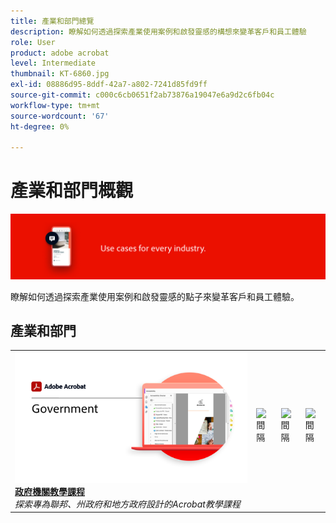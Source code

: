 ```yaml
---
title: 產業和部門總覽
description: 瞭解如何透過探索產業使用案例和啟發靈感的構想來變革客戶和員工體驗
role: User
product: adobe acrobat
level: Intermediate
thumbnail: KT-6860.jpg
exl-id: 08886d95-8ddf-42a7-a802-7241d85fd9ff
source-git-commit: c000c6cb0651f2ab73876a19047e6a9d2c6fb04c
workflow-type: tm+mt
source-wordcount: '67'
ht-degree: 0%

---
```


# 產業和部門概觀

![Acrobat產業影像](../assets/Hero-Industry.png)

瞭解如何透過探索產業使用案例和啟發靈感的點子來變革客戶和員工體驗。

## 產業和部門

<table style="table-layout:fixed">
<tr>
  <td>
    <a href="gov/gov-overview.md">
      <img alt="政府機關教學課程" src="../assets/Government.png" />
    </a>
    <div>
    <a href="gov/gov-overview.md"><strong>政府機關教學課程</strong></a>
    </div>
    <em>探索專為聯邦、州政府和地方政府設計的Acrobat教學課程</em>
    <br>
  </td>
  <td>
   <img alt="間隔" src="../assets/Whitespacer.png" />
    <div>
    <br>
  </td>  
  <td>
   <img alt="間隔" src="../assets/Whitespacer.png" />
    <div>
    <br>
  </td>
  <td>
   <img alt="間隔" src="../assets/Whitespacer.png" />
    <div>
    <br>
  </td>
</tr>
</table>
